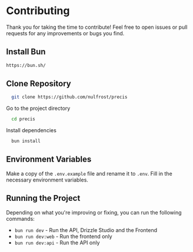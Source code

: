 # Contributing

Thank you for taking the time to contribute! Feel free to open issues or pull requests for any improvements or bugs you find.

## Install Bun

```bash
https://bun.sh/
```

## Clone Repository

```bash
  git clone https://github.com/nulfrost/precis
```

Go to the project directory

```bash
  cd precis
```

Install dependencies

```bash
  bun install
```

## Environment Variables

Make a copy of the `.env.example` file and rename it to `.env`. Fill in the necessary environment variables.

## Running the Project

Depending on what you're improving or fixing, you can run the following commands:

- `bun run dev` - Run the API, Drizzle Studio and the Frontend
- `bun run dev:web` - Run the frontend only
- `bun run dev:api` - Run the API only
